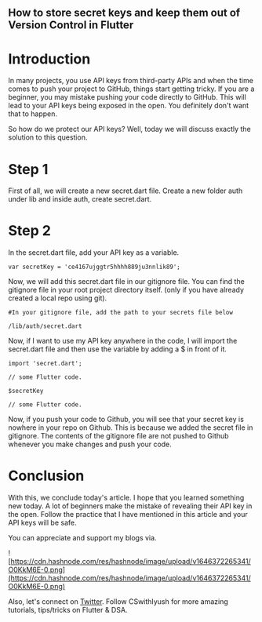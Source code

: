 ## How to store secret keys and keep them out of Version Control in Flutter

# Introduction
In many projects, you use API keys from third-party APIs and when the time comes to push your project to GitHub, things start getting tricky. If you are a beginner, you may mistake pushing your code directly to GitHub. This will lead to your API keys being exposed in the open. You definitely don't want that to happen.

So how do we protect our API keys? Well, today we will discuss exactly the solution to this question.

# Step 1
First of all, we will create a new secret.dart file. Create a new folder auth under lib and inside auth, create secret.dart. 

# Step 2
In the secret.dart file, add your API key as a variable.

```
var secretKey = 'ce4167ujggtr5hhhh889ju3nnlik89';
```
Now, we will add this secret.dart file in our gitignore file. You can find the gitignore file in your root project directory itself. (only if you have already created a local repo using git).

```
#In your gitignore file, add the path to your secrets file below

/lib/auth/secret.dart
```
Now, if I want to use my API key anywhere in the code, I will import the secret.dart file and then use the variable by adding a $ in front of it. 

```
import 'secret.dart';

// some Flutter code.

$secretKey

// some Flutter code.
```
Now, if you push your code to Github, you will see that your secret key is nowhere in your repo on Github. This is because we added the secret file in gitignore. The contents of the gitignore file are not pushed to Github whenever you make changes and push your code.

# Conclusion
With this, we conclude today's article. I hope that you learned something new today. A lot of beginners make the mistake of revealing their API key in the open. Follow the practice that I have mentioned in this article and your API keys will be safe.

You can appreciate and support my blogs via.

![https://cdn.hashnode.com/res/hashnode/image/upload/v1646372265341/O0KkM6E-0.png](https://cdn.hashnode.com/res/hashnode/image/upload/v1646372265341/O0KkM6E-0.png)

Also, let's connect on [Twitter](https://twitter.com/Iyush004). Follow CSwithIyush for more amazing tutorials, tips/tricks on Flutter & DSA.